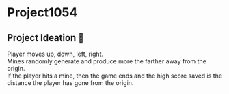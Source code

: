 # Project1054

## Project Ideation 🚀
Player moves up, down, left, right.<br>
Mines randomly generate and produce more the farther away from the origin.<br>
If the player hits a mine, then the game ends and the high score saved is the distance the player has gone from the origin.<br>
